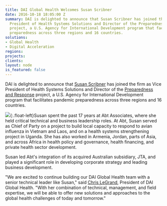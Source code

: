 ```yaml
---
title: DAI Global Health Welcomes Susan Scribner
date: 2016-10-18 18:05:00 Z
summary: DAI is delighted to announce that Susan Scribner has joined the firm as Vice
  President of Health Systems Solutions and Director of the Preparedness and Response
  project, a U.S. Agency for International Development program that facilitates pandemic
  preparedness across three regions and 16 countries.
solutions:
- Global Health
- Digital Acceleration
regions: 
projects: 
clients: 
layout: node
is_featured: false
---
```


DAI is delighted to announce that [Susan Scribner][1] has joined the firm as Vice President of Health Systems Solutions and Director of the [Preparedness and Response][2] project, a U.S. Agency for International Development program that facilitates pandemic preparedness across three regions and 16 countries.

![][3]{:.float-left}Susan spent the past 17 years at Abt Associates, where she held critical technical and business leadership roles. At Abt, Susan served as Chief of Party on a project to build local capacity to respond to avian influenza in Vietnam and Laos, and on a health systems strengthening project in Uganda. She has also worked in Armenia, Jordan, parts of Asia, and across Africa in health policy and governance, health financing, and private health sector development.

Susan led Abt's integration of its acquired Australian subsidiary, JTA, and played a significant role in developing corporate strategy and leading business development.

"We are excited to continue building our DAI Global Health team with a senior technical leader like Susan," said [Chris LeGrand][4], President of DAI Global Health. "With her combination of technical, management, and field expertise, we will be able to offer new solutions and approaches to the global health challenges of today and tomorrow."

[1]: /who-we-are/our-team/susan-scribner
[2]: /our-work/projects/worldwide%E2%80%94preparedness-and-response-pr
[3]: https://assetify-dai.com/news/Susan%20Inner_0.jpg
[4]: /who-we-are/leadership/christopher-legrand
